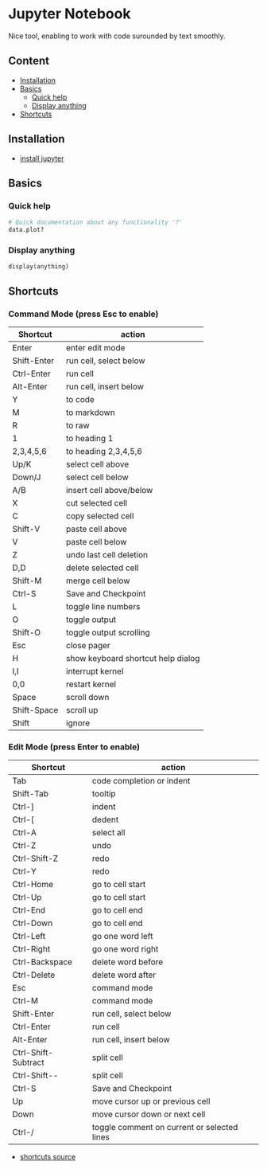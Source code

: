 # Jupyter Notebook

Nice tool, enabling to work with code surounded by text smoothly.

## Content <!-- omit in toc -->

- [Installation](#installation)
- [Basics](#basics)
  - [Quick help](#quick-help)
  - [Display anything](#display-anything)
- [Shortcuts](#shortcuts)

## Installation

- [install jupyter](https://jupyter.org/install)

## Basics

### Quick help

```py
# Quick documentation about any functionality '?'
data.plot?
```

### Display anything

```ipynb
display(anything)
```

## Shortcuts

### Command Mode (press Esc to enable)

| Shortcut      | action                             |
| ---           | ---                                |
| Enter         | enter edit mode                    |
| Shift-Enter   | run cell, select below             |
| Ctrl-Enter    | run cell                           |
| Alt-Enter     | run cell, insert below             |
| Y             | to code                            |
| M             | to markdown                        |
| R             | to raw                             |
| 1             | to heading 1                       |
| 2,3,4,5,6     | to heading 2,3,4,5,6               |
| Up/K          | select cell above                  |
| Down/J        | select cell below                  |
| A/B           | insert cell above/below            |
| X             | cut selected cell                  |
| C             | copy selected cell                 |
| Shift-V       | paste cell above                   |
| V             | paste cell below                   |
| Z             | undo last cell deletion            |
| D,D           | delete selected cell               |
| Shift-M       | merge cell below                   |
| Ctrl-S        | Save and Checkpoint                |
| L             | toggle line numbers                |
| O             | toggle output                      |
| Shift-O       | toggle output scrolling            |
| Esc           | close pager                        |
| H             | show keyboard shortcut help dialog |
| I,I           | interrupt kernel                   |
| 0,0           | restart kernel                     |
| Space         | scroll down                        |
| Shift-Space   | scroll up                          |
| Shift         | ignore                             |

### Edit Mode (press Enter to enable)

| Shortcut            | action                                      |
| ---                 | ---                                         |
| Tab                 | code completion or indent                   |
| Shift-Tab           | tooltip                                     |
| Ctrl-]              | indent                                      |
| Ctrl-[              | dedent                                      |
| Ctrl-A              | select all                                  |
| Ctrl-Z              | undo                                        |
| Ctrl-Shift-Z        | redo                                        |
| Ctrl-Y              | redo                                        |
| Ctrl-Home           | go to cell start                            |
| Ctrl-Up             | go to cell start                            |
| Ctrl-End            | go to cell end                              |
| Ctrl-Down           | go to cell end                              |
| Ctrl-Left           | go one word left                            |
| Ctrl-Right          | go one word right                           |
| Ctrl-Backspace      | delete word before                          |
| Ctrl-Delete         | delete word after                           |
| Esc                 | command mode                                |
| Ctrl-M              | command mode                                |
| Shift-Enter         | run cell, select below                      |
| Ctrl-Enter          | run cell                                    |
| Alt-Enter           | run cell, insert below                      |
| Ctrl-Shift-Subtract | split cell                                  |
| Ctrl-Shift--        | split cell                                  |
| Ctrl-S              | Save and Checkpoint                         |
| Up                  | move cursor up or previous cell             |
| Down                | move cursor down or next cell               |
| Ctrl-/              | toggle comment on current or selected lines |

- [shortcuts source](https://cheatography.com/weidadeyue/cheat-sheets/jupyter-notebook/)


